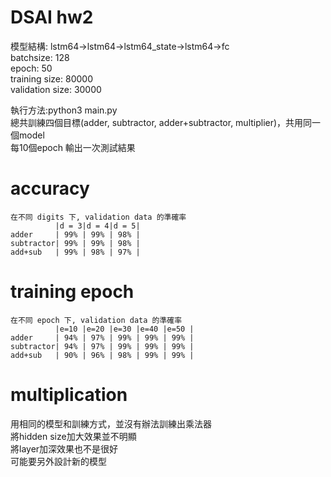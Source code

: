 
# DSAI hw2

模型結構: lstm64->lstm64->lstm64_state->lstm64->fc  
batchsize: 128  
epoch: 50  
training size: 80000  
validation size: 30000  

執行方法:python3 main.py  
總共訓練四個目標(adder, subtractor, adder+subtractor, multiplier)，共用同一個model  
每10個epoch 輸出一次測試結果  

# accuracy
```
在不同 digits 下, validation data 的準確率  
          |d = 3|d = 4|d = 5|  
adder     | 99% | 99% | 98% |  
subtractor| 99% | 99% | 98% |  
add+sub   | 99% | 98% | 97% |  
```

# training epoch  
```
在不同 epoch 下, validation data 的準確率  
          |e=10 |e=20 |e=30 |e=40 |e=50 |  
adder     | 94% | 97% | 99% | 99% | 99% |  
subtractor| 94% | 97% | 99% | 99% | 99% |  
add+sub   | 90% | 96% | 98% | 99% | 99% |  
```
# multiplication

用相同的模型和訓練方式，並沒有辦法訓練出乘法器  
將hidden size加大效果並不明顯  
將layer加深效果也不是很好  
可能要另外設計新的模型  


